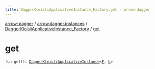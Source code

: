 ```yaml
---
title: DaggerKleisliApplicativeInstance_Factory.get - arrow-dagger
---
```


[arrow-dagger](../../index.html) / [arrow.dagger.instances](../index.html) / [DaggerKleisliApplicativeInstance_Factory](index.html) / [get](./get.html)

# get

`fun get(): `[`DaggerKleisliApplicativeInstance`](../-dagger-kleisli-applicative-instance/index.html)`<`[`F`](index.html#F)`, `[`L`](index.html#L)`>`